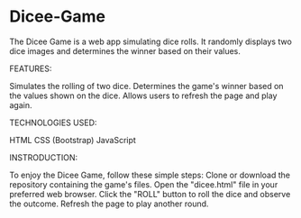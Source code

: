 # Dicee-Game
The Dicee Game is a web app simulating dice rolls. It randomly displays two dice images and determines the winner based on their values.

FEATURES:

Simulates the rolling of two dice.
Determines the game's winner based on the values shown on the dice.
Allows users to refresh the page and play again.

TECHNOLOGIES USED:

HTML
CSS (Bootstrap)
JavaScript

INSTRODUCTION:

To enjoy the Dicee Game, follow these simple steps:
Clone or download the repository containing the game's files.
Open the "dicee.html" file in your preferred web browser.
Click the "ROLL" button to roll the dice and observe the outcome.
Refresh the page to play another round.
